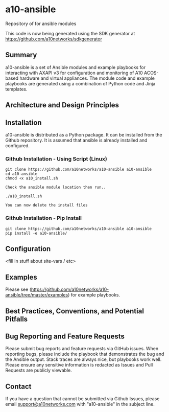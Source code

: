 # a10-ansible
Repository of for ansible modules

This code is now being generated using the SDK generator at https://github.com/a10networks/sdkgenerator

## Summary
a10-ansible is a set of Ansible modules and example playbooks for interacting with AXAPI v3 for configuration and monitoring of A10 ACOS-based hardware and virtual appliances. The module code and example playbooks are generated using a combination of Python code and Jinja templates.

## Architecture and Design Principles
<Fill in>

## Installation
a10-ansible is distributed as a Python package. It can be installed from the Github repository. It is assumed that ansible is already installed and configured.

### Github Installation - Using Script (Linux) 
~~~
git clone https://github.com/a10networks/a10-ansible a10-ansible
cd a10-ansible 
chmod +x a10_install.sh

Check the ansible module location then run..

./a10_install.sh

You can now delete the install files 
~~~

### Github Installation - Pip Install
~~~
git clone https://github.com/a10networks/a10-ansible a10-ansible
pip install -e a10-ansible/
~~~

## Configuration
<fill in stuff about site-vars / etc>

## Examples
Please see (https://github.com/a10networks/a10-ansible/tree/master/examples) for example playbooks.

## Best Practices, Conventions, and Potential Pitfalls

## Bug Reporting and Feature Requests
Please submit bug reports and feature requests via GitHub issues. When reporting bugs, please include the playbook that demonstrates the bug and the Ansible output. Stack traces are always nice, but playbooks work well. Please ensure any sensitive information is redacted as Issues and Pull Requests are publicly viewable.

## Contact
If you have a question that cannot be submitted via Github Issues, please email support@a10networks.com with "a10-ansible" in the subject line. 
